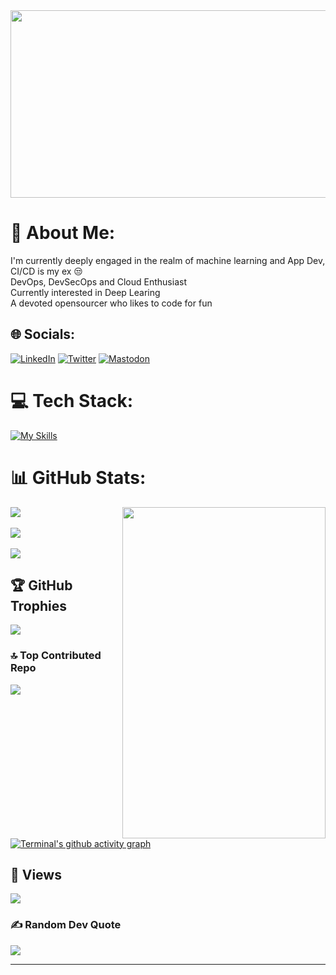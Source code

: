 <img src="https://64.media.tumblr.com/3f00f22934f70eb93139c25aa8c800b1/9136237ef821d82a-7a/s540x810/3cf8b1697909961db0a267e14108946b6c4cc72f.gifv" width="800" height="300">

# 💫 About Me:
I'm currently deeply engaged in the realm of machine learning and App Dev, CI/CD is my ex 😒  <br>DevOps, DevSecOps and Cloud Enthusiast <br> Currently interested in Deep Learing <br> A devoted opensourcer who likes to code for fun 


## 🌐 Socials:
[![LinkedIn](https://img.shields.io/badge/LinkedIn-%230077B5.svg?logo=linkedin&logoColor=white)](https://linkedin.com/in/the-terminal-639886290) [![Twitter](https://img.shields.io/badge/Twitter-%231DA1F2.svg?logo=Twitter&logoColor=white)](https://twitter.com/@TTerminal86238) [![Mastodon](https://img.shields.io/badge/-MASTODON-%232B90D9?logo=mastodon&logoColor=white)](https://mastodon.social/@Terminal127@mastodon.social) 


# 💻 Tech Stack:
[![My Skills](https://skillicons.dev/icons?i=java,python,ruby,rust,js,c,cpp,go,html,lua,md,selenium,github,gitlab,git,vim,neovim,linux,arch,bash,ansible,powershell,docker,jenkins,kubernetes,nginx,aws,prometheus,grafana,vscode,regex,terraform,cmake,nodejs,expressjs,bots,azure,mongodb,flask,openshift,androidstudio)](https://skillicons.dev)


# 📊 GitHub Stats:
<img align=right src="https://www.gifcen.com/wp-content/uploads/2022/03/yuta-okkotsu-gif-8.gif" width="325" height="530">

![](https://github-readme-stats.vercel.app/api?username=Terminal127&theme=tokyonight&hide_border=false&include_all_commits=false&count_private=false) 
<br/><br/>
![](https://github-readme-streak-stats.herokuapp.com/?user=terminal127&theme=tokyonight)
<br/><br/>
 ![](https://github-readme-stats.vercel.app/api/top-langs/?username=Terminal127&theme=tokyonight&hide_border=false&include_all_commits=false&count_private=false&layout=compact)




## 🏆 GitHub Trophies
![](https://github-profile-trophy.vercel.app/?username=Terminal127&theme=tokyonight&no-frame=false&no-bg=true&margin-w=4)


### 🔝 Top Contributed Repo
![](https://github-contributor-stats.vercel.app/api?username=Terminal127&limit=5&theme=tokyonight&combine_all_yearly_contributions=true)</br>

[![Terminal's github activity graph](https://github-readme-activity-graph.vercel.app/graph?username=terminal127&theme=tokyo-night&area=true)](https://github.com/Ashutosh00710/github-readme-activity-graph)

## 👀 Views
[![](https://visitcount.itsvg.in/api?id=Terminal127&icon=2&color=8)](https://visitcount.itsvg.in)

### ✍️ Random Dev Quote
![](https://quotes-github-readme.vercel.app/api?type=horizontal&theme=tokyonight)

---




<!-- Proudly created with GPRM ( https://gprm.itsvg.in ) -->
